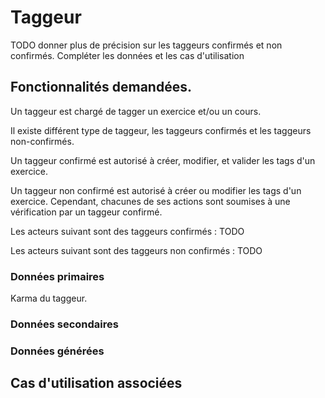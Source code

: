 # Taggeur

TODO donner plus de précision sur les taggeurs confirmés et non confirmés. Compléter les données et les cas d'utilisation

## Fonctionnalités demandées.

Un taggeur est chargé de tagger un exercice et/ou un cours.

Il existe différent type de taggeur, les taggeurs confirmés et les taggeurs non-confirmés.

Un taggeur confirmé est autorisé à créer, modifier, et valider les tags d'un exercice.

Un taggeur non confirmé est autorisé à créer ou modifier les tags d'un exercice. Cependant, chacunes de ses actions sont soumises à une vérification par un taggeur confirmé.

Les acteurs suivant sont des taggeurs confirmés : TODO

Les acteurs suivant sont des taggeurs non confirmés : TODO

### Données primaires

Karma du taggeur.

### Données secondaires

### Données générées

## Cas d'utilisation associées

<!--- Author : Hugo Validator : name -->
